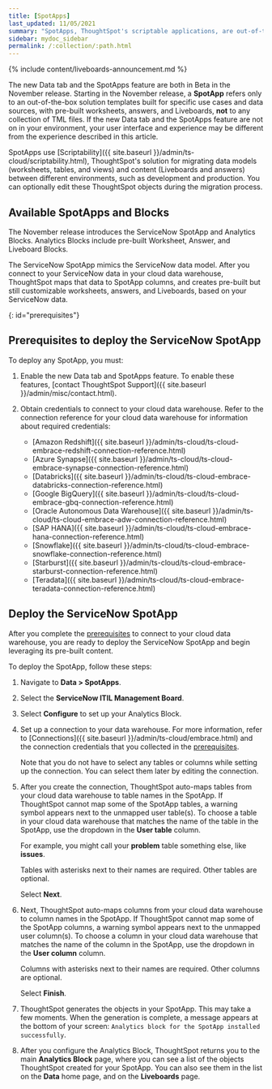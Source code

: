 ```yaml
---
title: [SpotApps]
last_updated: 11/05/2021
summary: "SpotApps, ThoughtSpot's scriptable applications, are out-of-the-box solution templates built for specific use cases and data sources."
sidebar: mydoc_sidebar
permalink: /:collection/:path.html
---
```


{% include content/liveboards-announcement.md %}

The new Data tab and the SpotApps feature are both in <span class="label label-beta">Beta</span> in the November release. Starting in the November release, a **SpotApp** refers only to an out-of-the-box solution templates built for specific use cases and data sources, with pre-built worksheets, answers, and Liveboards, **not** to any collection of TML files. If the new Data tab and the SpotApps feature are not on in your environment, your user interface and experience may be different from the experience described in this article.

SpotApps use [Scriptability]({{ site.baseurl }}/admin/ts-cloud/scriptability.html), ThoughtSpot's solution for migrating data models (worksheets, tables, and views) and content (Liveboards and answers) between different environments, such as development and production. You can optionally edit these ThoughtSpot objects during the migration process.

## Available SpotApps and Blocks
The November release introduces the ServiceNow SpotApp and Analytics Blocks. Analytics Blocks include pre-built Worksheet, Answer, and Liveboard Blocks.

The ServiceNow SpotApp mimics the ServiceNow data model. After you connect to your ServiceNow data in your cloud data warehouse, ThoughtSpot maps that data to SpotApp columns, and creates pre-built but still customizable worksheets, answers, and Liveboards, based on your ServiceNow data.

{: id="prerequisites"}
## Prerequisites to deploy the ServiceNow SpotApp
To deploy any SpotApp, you must:

1. Enable the new Data tab and SpotApps feature. To enable these features, [contact ThoughtSpot Support]({{ site.baseurl }}/admin/misc/contact.html).

2. Obtain credentials to connect to your cloud data warehouse. Refer to the connection reference for your cloud data warehouse for information about required credentials:

    - [Amazon Redshift]({{ site.baseurl }}/admin/ts-cloud/ts-cloud-embrace-redshift-connection-reference.html)
    - [Azure Synapse]({{ site.baseurl }}/admin/ts-cloud/ts-cloud-embrace-synapse-connection-reference.html)
    - [Databricks]({{ site.baseurl }}/admin/ts-cloud/ts-cloud-embrace-databricks-connection-reference.html)
    - [Google BigQuery]({{ site.baseurl }}/admin/ts-cloud/ts-cloud-embrace-gbq-connection-reference.html)
    - [Oracle Autonomous Data Warehouse]({{ site.baseurl }}/admin/ts-cloud/ts-cloud-embrace-adw-connection-reference.html)
    - [SAP HANA]({{ site.baseurl }}/admin/ts-cloud/ts-cloud-embrace-hana-connection-reference.html)
    - [Snowflake]({{ site.baseurl }}/admin/ts-cloud/ts-cloud-embrace-snowflake-connection-reference.html)
    - [Starburst]({{ site.baseurl }}/admin/ts-cloud/ts-cloud-embrace-starburst-connection-reference.html)
    - [Teradata]({{ site.baseurl }}/admin/ts-cloud/ts-cloud-embrace-teradata-connection-reference.html)

## Deploy the ServiceNow SpotApp
After you complete the [prerequisites](#prerequisites) to connect to your cloud data warehouse, you are ready to deploy the ServiceNow SpotApp and begin leveraging its pre-built content.

To deploy the SpotApp, follow these steps:

1. Navigate to **Data > SpotApps**.

2. Select the **ServiceNow ITIL Management Board**.

3. Select **Configure** to set up your Analytics Block.

4. Set up a connection to your data warehouse. For more information, refer to [Connections]({{ site.baseurl }}/admin/ts-cloud/embrace.html) and the connection credentials that you collected in the [prerequisites](#prerequisites).

    Note that you do not have to select any tables or columns while setting up the connection. You can select them later by editing the connection.

5. After you create the connection, ThoughtSpot auto-maps tables from your cloud data warehouse to table names in the SpotApp. If ThoughtSpot cannot map some of the SpotApp tables, a warning symbol appears next to the unmapped user table(s). To choose a table in your cloud data warehouse that matches the name of the table in the SpotApp, use the dropdown in the **User table** column.

    For example, you might call your **problem** table something else, like **issues**.

    Tables with asterisks next to their names are required. Other tables are optional.

    Select **Next**.

6. Next, ThoughtSpot auto-maps columns from your cloud data warehouse to column names in the SpotApp. If ThoughtSpot cannot map some of the SpotApp columns, a warning symbol appears next to the unmapped user column(s). To choose a column in your cloud data warehouse that matches the name of the column in the SpotApp, use the dropdown in the **User column** column.

    Columns with asterisks next to their names are required. Other columns are optional.

    Select **Finish**.

7. ThoughtSpot generates the objects in your SpotApp. This may take a few moments. When the generation is complete, a message appears at the bottom of your screen: `Analytics block for the SpotApp installed successfully`.

8. After you configure the Analytics Block, ThoughtSpot returns you to the main **Analytics Block** page, where you can see a list of the objects ThoughtSpot created for your SpotApp. You can also see them in the list on the **Data** home page, and on the **Liveboards** page.
